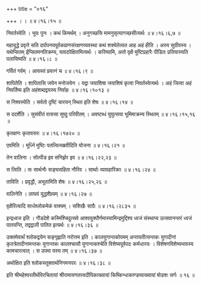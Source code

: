 +++
title = "०१६"

+++
। ।  ॥  ४।१६।१५  ॥   

  

निवर्तस्वेति । भूयः पुनः । कथं किमर्थम् । अनुगच्छसि मामनुसृत्यागच्छसीत्यर्थः  ॥  ४।१६।६,७  ॥   

  

महायुद्धे प्रवृत्ते सति दर्पापनयपूर्वकप्राणसंरक्षणव्यवस्था कथं शक्येतेत्यत आह अहं हीति । अस्य सुग्रीवस्य । यथेप्सितम् ईप्सितमनतिक्रम्य, यावदपेक्षितमित्यर्थः । करिष्यामि, अतो वृक्षै मुष्टिप्रहारैः पीडितः प्रतियास्यति पलायिष्यति  ॥  ४।१६।८  ॥   

  

गर्वितं गर्वम् । आयस्तं प्रयत्नं च  ॥  ४।१६।९  ॥   

  

शापितेति । शापितासि जयेन मनोजयेन । यद्वा जयाशिषा जयाशिषं कृत्वा निवर्तस्वेत्यर्थः । अहं जित्वा अहं निवर्तिष्य इति अहंशब्दद्वयस्य निर्वाहः  ॥  ४।१६।१०१३  ॥   

  

स निश्वस्येति । सर्वतो दृष्टिं चारयन् स्थित इति शेषः  ॥  ४।१६।१४  ॥   

  

स ददर्शेति । सुसंवीतं वाससा सुष्ठु परिवीतम् । अवष्टब्धं युयुत्सया भूमिमाक्रम्य स्थितम्  ॥  ४।१६।१५,१६  ॥   

  

कृतक्षणः कृतावसरः  ॥  ४।१६।१७२०  ॥   

  

एवमिति । मूर्ध्नि मुष्टिः पतत्वित्यब्रवीदिति योजना  ॥  ४।१६।२१  ॥   

  

तेन वालिना । सोत्पीड इव सनिर्झर इव  ॥  ४।१६।२२,२३  ॥   

  

स त्विति । सः सार्थनौः सङ्घसहिता नौरिव । सार्थाः व्यावहारिकाः  ॥  ४।१६।२४  ॥   

  

ताविति । प्रवृद्धौ, अभूतामिति शेषः  ॥  ४।१६।२५,२६  ॥   

  

वालिनेति । लाघवं युद्धशैघ्र्यम्  ॥  ४।१६।२७  ॥   

  

वृक्षैरित्यादि सार्धश्लोकमेकं वाक्यम् । सशिखैः साग्रैः  ॥  ४।१६।२८३५  ॥   

  

इन्द्रध्वज इति । गौडदेशे कस्मिंश्चिदुत्सवे आश्वयुक्पौर्णमास्यामिन्द्रमुद्दिश्य ध्वजं संस्थाप्य उत्सवानन्तरं ध्वजं पातयन्ति, तद्वद्वाली पातित इत्यर्थः  ॥  ४।१६।३६  ॥   

  

उक्तमेवार्थं श्लोकद्वयेन सङ्गृह्णाति नरोत्तम इति । कालयुगान्तकोपमम् अन्तयतीत्यन्तकः युगादीनां कृतत्रेतादीनामन्तकः युगान्तकः कालश्चासौ युगान्तकश्चेति विशेष्यपूर्वपदः कर्मधारयः । विशेषणविशेष्यभावस्य कामचारत्वात् । स उपमा यस्य तम्  ॥  ४।१६।३७  ॥   

  

अथोक्षित इति श्लोकस्तूक्तार्थनिगमनपरः  ॥  ४।१६।३८  ॥   

  

इति श्रीमहेश्वरतीर्थविरचितायां श्रीरामायणतत्त्वदीपिकाख्यायां किष्किन्धाकाण्डव्याख्यायां षोडशः सर्गः  ॥  १६  ॥   

  

